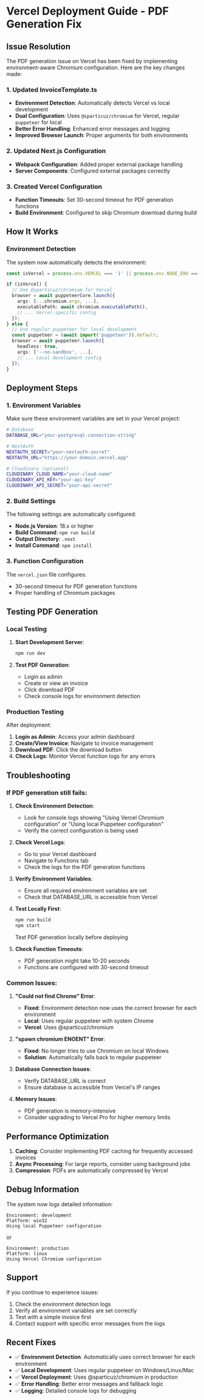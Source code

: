# Vercel Deployment Guide - PDF Generation Fix

## Issue Resolution

The PDF generation issue on Vercel has been fixed by implementing environment-aware Chromium configuration. Here are the key changes made:

### 1. Updated InvoiceTemplate.ts
- **Environment Detection**: Automatically detects Vercel vs local development
- **Dual Configuration**: Uses `@sparticuz/chromium` for Vercel, regular `puppeteer` for local
- **Better Error Handling**: Enhanced error messages and logging
- **Improved Browser Launch**: Proper arguments for both environments

### 2. Updated Next.js Configuration
- **Webpack Configuration**: Added proper external package handling
- **Server Components**: Configured external packages correctly

### 3. Created Vercel Configuration
- **Function Timeouts**: Set 30-second timeout for PDF generation functions
- **Build Environment**: Configured to skip Chromium download during build

## How It Works

### Environment Detection
The system now automatically detects the environment:

```typescript
const isVercel = process.env.VERCEL === '1' || process.env.NODE_ENV === 'production';

if (isVercel) {
  // Use @sparticuz/chromium for Vercel
  browser = await puppeteerCore.launch({
    args: [...chromium.args, ...],
    executablePath: await chromium.executablePath(),
    // ... Vercel-specific config
  });
} else {
  // Use regular puppeteer for local development
  const puppeteer = (await import('puppeteer')).default;
  browser = await puppeteer.launch({
    headless: true,
    args: ['--no-sandbox', ...],
    // ... Local development config
  });
}
```

## Deployment Steps

### 1. Environment Variables
Make sure these environment variables are set in your Vercel project:

```bash
# Database
DATABASE_URL="your-postgresql-connection-string"

# NextAuth
NEXTAUTH_SECRET="your-nextauth-secret"
NEXTAUTH_URL="https://your-domain.vercel.app"

# Cloudinary (optional)
CLOUDINARY_CLOUD_NAME="your-cloud-name"
CLOUDINARY_API_KEY="your-api-key"
CLOUDINARY_API_SECRET="your-api-secret"
```

### 2. Build Settings
The following settings are automatically configured:

- **Node.js Version**: 18.x or higher
- **Build Command**: `npm run build`
- **Output Directory**: `.next`
- **Install Command**: `npm install`

### 3. Function Configuration
The `vercel.json` file configures:
- 30-second timeout for PDF generation functions
- Proper handling of Chromium packages

## Testing PDF Generation

### Local Testing
1. **Start Development Server**:
   ```bash
   npm run dev
   ```

2. **Test PDF Generation**:
   - Login as admin
   - Create or view an invoice
   - Click download PDF
   - Check console logs for environment detection

### Production Testing
After deployment:

1. **Login as Admin**: Access your admin dashboard
2. **Create/View Invoice**: Navigate to invoice management
3. **Download PDF**: Click the download button
4. **Check Logs**: Monitor Vercel function logs for any errors

## Troubleshooting

### If PDF generation still fails:

1. **Check Environment Detection**:
   - Look for console logs showing "Using Vercel Chromium configuration" or "Using local Puppeteer configuration"
   - Verify the correct configuration is being used

2. **Check Vercel Logs**:
   - Go to your Vercel dashboard
   - Navigate to Functions tab
   - Check the logs for the PDF generation functions

3. **Verify Environment Variables**:
   - Ensure all required environment variables are set
   - Check that DATABASE_URL is accessible from Vercel

4. **Test Locally First**:
   ```bash
   npm run build
   npm start
   ```
   Test PDF generation locally before deploying

5. **Check Function Timeouts**:
   - PDF generation might take 10-20 seconds
   - Functions are configured with 30-second timeout

### Common Issues:

1. **"Could not find Chrome" Error**:
   - **Fixed**: Environment detection now uses the correct browser for each environment
   - **Local**: Uses regular puppeteer with system Chrome
   - **Vercel**: Uses @sparticuz/chromium

2. **"spawn chromium ENOENT" Error**:
   - **Fixed**: No longer tries to use Chromium on local Windows
   - **Solution**: Automatically falls back to regular puppeteer

3. **Database Connection Issues**:
   - Verify DATABASE_URL is correct
   - Ensure database is accessible from Vercel's IP ranges

4. **Memory Issues**:
   - PDF generation is memory-intensive
   - Consider upgrading to Vercel Pro for higher memory limits

## Performance Optimization

1. **Caching**: Consider implementing PDF caching for frequently accessed invoices
2. **Async Processing**: For large reports, consider using background jobs
3. **Compression**: PDFs are automatically compressed by Vercel

## Debug Information

The system now logs detailed information:

```
Environment: development
Platform: win32
Using local Puppeteer configuration
```

or

```
Environment: production
Platform: linux
Using Vercel Chromium configuration
```

## Support

If you continue to experience issues:

1. Check the environment detection logs
2. Verify all environment variables are set correctly
3. Test with a simple invoice first
4. Contact support with specific error messages from the logs

## Recent Fixes

- ✅ **Environment Detection**: Automatically uses correct browser for each environment
- ✅ **Local Development**: Uses regular puppeteer on Windows/Linux/Mac
- ✅ **Vercel Deployment**: Uses @sparticuz/chromium in production
- ✅ **Error Handling**: Better error messages and fallback logic
- ✅ **Logging**: Detailed console logs for debugging
